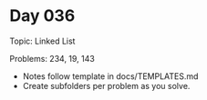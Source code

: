 # Day 036

Topic: Linked List

Problems: 234, 19, 143

- Notes follow template in docs/TEMPLATES.md
- Create subfolders per problem as you solve.